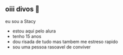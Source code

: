 ## oiii divos 🌸

eu sou a Stacy

- estou aqui pelo alura  
- tenho 15 anos
- dou risada de tudo mas tambem me estreso rapido
- sou uma pessoa rasoavel de conviver
  
